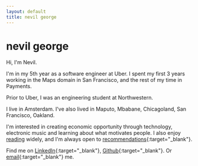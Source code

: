 ```yaml
---
layout: default
title: nevil george
---
```


# nevil george
Hi, I'm Nevil.

I'm in my 5th year as a software engineer at Uber.
I spent my first 3 years working in the Maps domain in San Francisco,
and the rest of my time in Payments.

Prior to Uber, I was an engineering student at Northwestern.

I live in Amsterdam. I've also lived in Maputo, Mbabane, Chicagoland, San Francisco, Oakland.

I'm interested in creating economic opportunity through technology, electronic music and learning about what motivates people. I also enjoy [reading](/readings) widely, and I'm always open to [recommendations](mailto:liven93@gmail.com){:target="_blank"}.

Find me on
[LinkedIn](https://www.linkedin.com/in/nevilgeorge/){:target="_blank"},
[Github](https://github.com/nevilgeorge){:target="_blank"}. Or
[email](mailto:liven93@gmail.com){:target="_blank"}
me.
